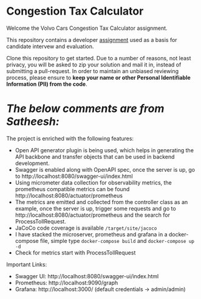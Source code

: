 # Congestion Tax Calculator

Welcome the Volvo Cars Congestion Tax Calculator assignment.

This repository contains a developer [assignment](ASSIGNMENT.md) used as a basis for candidate intervew and evaluation.

Clone this repository to get started. Due to a number of reasons, not least privacy, you will be asked to zip your solution and mail it in, instead of submitting a pull-request. In order to maintain an unbiased reviewing process, please ensure to **keep your name or other Personal Identifiable Information (PII) from the code**.

# _The below comments are from Satheesh:_

The project is enriched with the following features:

- Open API generator plugin is being used, which helps in generating the API backbone and transfer objects that can be used in backend development. 
- Swagger is enabled along with OpenAPI spec, once the server is up, go to http://localhost:8080/swagger-ui/index.html
- Using micrometer data collection for observability metrics, the prometheus compatible metrics can be found http://localhost:8080/actuator/prometheus
- The metrics are emitted and collected from the controller class as an example, once the server is up, trigger some requests and go to http://localhost:8080/actuator/prometheus and the search for ProcessTollRequest.
- JaCoCo code coverage is available ``/target/site/jacoco``
- I have stacked the microserver, prometheus and grafana in a docker-compose file, simple type ``docker-compose build`` and ``docker-compose up -d``
- Check for metrics start with ProcessTollRequest

Important Links:
- Swagger UI: http://localhost:8080/swagger-ui/index.html
- Prometheus: http://localhost:9090/graph
- Grafana: http://localhost:3000/ (default credentials -> admin/admin)

